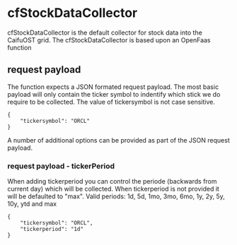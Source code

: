 # cfStockDataCollector
cfStockDataCollector is the default collector for stock data into the CaifuOST grid. The cfStockDataCollector is based upon an OpenFaas function


## request payload
The function expects a JSON formated request payload. The most basic payload will only contain the ticker symbol to indentify which stick we do require to be collected. The value of tickersymbol is not case sensitive.

```
{
	"tickersymbol": "ORCL"
}
```

A number of additional options can be provided as part of the JSON request payload. 

### request payload - tickerPeriod
When adding tickerperiod you can control the periode (backwards from current day) which will be collected. When tickerperiod is not provided it will be defaulted to "max". Valid periods: 1d, 5d, 1mo, 3mo, 6mo, 1y, 2y, 5y, 10y, ytd and max
```
{
	"tickersymbol": "ORCL",
	"tickerperiod": "1d"
}
```

